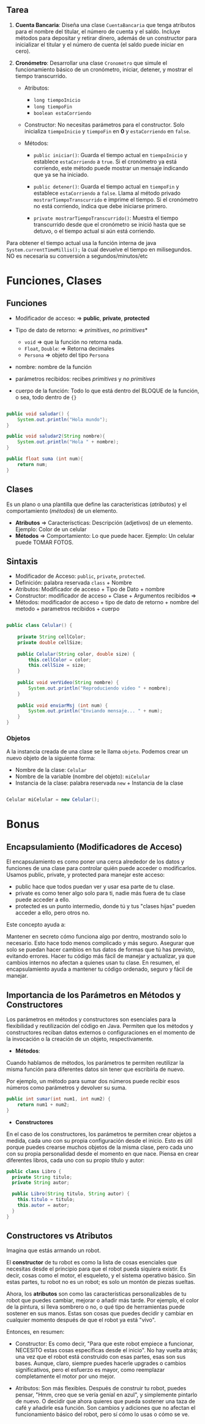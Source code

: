 
## Tarea

1. **Cuenta Bancaria**: Diseña una clase `CuentaBancaria` que tenga atributos para el nombre del titular, el número de cuenta y el saldo. Incluye métodos para depositar y retirar dinero, además de un constructor para inicializar el titular y el número de cuenta (el saldo puede iniciar en cero).

2. **Cronómetro**: Desarrollar una clase `Cronometro` que simule el funcionamiento básico de un cronómetro, iniciar, detener, y mostrar el tiempo transcurrido.
   
   - Atributos:
     - `long tiempoInicio` 
     - `long tiempoFin`
     - `boolean estaCorriendo`
     
   - Constructor:
   No necesitas parámetros para el constructor. Solo inicializa `tiempoInicio` y `tiempoFin` en **0** y `estaCorriendo` en `false`.
   
   - Métodos:
     - `public iniciar()`: Guarda el tiempo actual en `tiempoInicio` y establece `estaCorriendo` a `true`. 
     Si el cronómetro ya está corriendo, este método puede mostrar un mensaje indicando que ya se ha iniciado.
     
     - `public detener()`: Guarda el tiempo actual en `tiempoFin` y establece `estaCorriendo` a `false`. 
       Llama al método privado `mostrarTiempoTranscurrido` e imprime el tiempo. Si el cronómetro no está corriendo, indica que debe iniciarse primero.
     
     - `private mostrarTiempoTranscurrido()`: Muestra el tiempo transcurrido desde que el cronómetro se inició hasta que se detuvo, o el tiempo actual si aún está corriendo.

  Para obtener el tiempo actual usa la función interna de java `System.currentTimeMillis();` la cual devuelve el tiempo en milisegundos. NO es necesaria su conversión a segundos/minutos/etc


# Funciones, Clases

## Funciones

- Modificador de acceso: => **public**, **private**, **protected** 

- Tipo de dato de retorno: => *primitives*, *no primitives**

  - `void` => que la función no retorna nada. 
  - `Float`, `Double`: => Retorna decimales
  - `Persona` => objeto del tipo `Persona`

- nombre: nombre de la función 
- parámetros recibidos: recibes *primitives* y *no primitives*
- cuerpo de la función: Todo lo que está dentro del BLOQUE de la función, o sea, todo dentro de `{}`


```java

public void saludar() {
    System.out.println("Hola mundo");
}

public void saludar2(String nombre){
    System.out.println("Hola " + nombre);
}

public float suma (int num){
    return num;
}

```

## Clases 


Es un plano o una plantilla que define las características (*atributos*) y el comportamiento (*métodos*) de un elemento.

- **Atributos** => Caracteríscticas: Descripción (adjetivos) de un elemento. Ejemplo: Color de un celular
- **Métodos** => Comportamiento: Lo que puede hacer. Ejemplo: Un celular puede TOMAR FOTOS.

## Sintaxis

- Modificador de Acceso: `public`, `private`, `protected`. 
- Definición: palabra reservada `class` + Nombre
- Atributos: Modificador de acceso + Tipo de Dato + nombre 
- Constructor: modificador de acceso + Clase + Argumentos recibidos => 
- Métodos: modificador de acceso + tipo de dato de retorno + nombre del metodo + parametros recibidos + cuerpo 

```java 

public class Celular() {
    
    private String cellColor;
    private double cellSize;
    
    public Celular(String color, double size) {
        this.cellColor = color;
        this.cellSize = size;
    }
    
    public void verVideo(String nombre) {
        System.out.println("Reproduciendo video " + nombre);
    }
    
    public void enviarMsj (int num) {
        System.out.println("Enviando mensaje... " + num);
    }
}
```

### Objetos
A la instancia creada de una clase se le llama `objeto`. Podemos crear un nuevo objeto de la siguiente forma:

- Nombre de la clase: `Celular`
- Nombre de la variable (nombre del objeto): `miCelular`
- Instancia de la clase: palabra reservada `new` + Instancia de la clase

```java

Celular miCelular = new Celular();
```


# Bonus

## Encapsulamiento (Modificadores de Acceso)
El encapsulamiento es como poner una cerca alrededor de los datos y funciones de una clase para controlar quién puede acceder o modificarlos. Usamos public, private, y protected para manejar este acceso:

- public hace que todos puedan ver y usar esa parte de tu clase.
- private es como tener algo solo para ti, nadie más fuera de tu clase puede acceder a ello.
- protected es un punto intermedio, donde tú y tus "clases hijas" pueden acceder a ello, pero otros no.


Este concepto ayuda a:

Mantener en secreto cómo funciona algo por dentro, mostrando solo lo necesario. Esto hace todo menos complicado y más seguro.
Asegurar que solo se puedan hacer cambios en tus datos de formas que tú has previsto, evitando errores.
Hacer tu código más fácil de manejar y actualizar, ya que cambios internos no afectan a quienes usan tu clase.
En resumen, el encapsulamiento ayuda a mantener tu código ordenado, seguro y fácil de manejar.

## Importancia de los Parámetros en Métodos y Constructores

Los parámetros en métodos y constructores son esenciales para la flexibilidad y reutilización del 
código en Java. Permiten que los métodos y constructores reciban datos externos o configuraciones en 
el momento de la invocación o la creación de un objeto, respectivamente.


- **Métodos**:

Cuando hablamos de métodos, los parámetros te permiten reutilizar la misma función para diferentes datos sin tener que escribirla de nuevo. 

Por ejemplo, un método para sumar dos números puede recibir esos números como parámetros y devolver su suma.

```java
public int sumar(int num1, int num2) {
    return num1 + num2;
}
```


- **Constructores**

En el caso de los constructores, los parámetros te permiten crear objetos a medida, 
cada uno con su propia configuración desde el inicio. Esto es útil porque puedes crearse muchos objetos de la misma clase, 
pero cada uno con su propia personalidad desde el momento en que nace. Piensa en crear diferentes libros, cada uno con su propio título y autor:


```java
public class Libro {
  private String titulo;
  private String autor;

  public Libro(String titulo, String autor) {
    this.titulo = titulo;
    this.autor = autor;
  }
}
```


## Constructores vs Atributos
Imagina que estás armando un robot. 

El **constructor** de tu robot es como la lista de cosas esenciales que 
necesitas desde el principio para que el robot pueda siquiera existir. Es decir, cosas como el motor, el esqueleto, y el sistema operativo básico. Sin estas partes, tu robot no es un robot; es solo un montón de piezas sueltas.

Ahora, los **atributos** son como las características personalizables de tu robot que puedes cambiar, mejorar o añadir más tarde. Por ejemplo, el color de la pintura, si lleva sombrero o no, o qué tipo de herramientas puede sostener en sus manos. Estas son cosas que puedes decidir y cambiar en cualquier momento después de que el robot ya está "vivo".

Entonces, en resumen:

- Constructor: Es como decir, "Para que este robot empiece a funcionar, NECESITO estas cosas específicas desde el inicio". No hay vuelta atrás; una vez que el robot está construido con esas partes, esas son sus bases. Aunque, claro, siempre puedes hacerle upgrades o cambios significativos, pero el esfuerzo es mayor, como reemplazar completamente el motor por uno mejor.

- Atributos: Son más flexibles. Después de construir tu robot, puedes pensar, "Hmm, creo que se vería genial en azul", y simplemente pintarlo de nuevo. O decidir que ahora quieres que pueda sostener una taza de café y añadirle esa función. Son cambios y adiciones que no afectan el funcionamiento básico del robot, pero sí cómo lo usas o cómo se ve.
